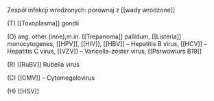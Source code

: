 Zespół infekcji wrodzonych:
porównaj z [[wady wrodzone]]

(T) [[Toxoplasma]] gondii 

(O) ang. other (inne),m.in.
 [[Trepanoma]] pallidum, [[Listeria]] monocytogenes, [[HPV]], [[HIV]], [[HBV]] – Hepatitis B virus, [[HCV]] – Hepatitis C virus, [[VZV]] – Varicella-zoster virus, [[Parwowiurs B19]] 

(R) [[RuBV]] Rubella virus 

(C) [[CMV]] – Cytomegalovirus 

(H) [[HSV]]

